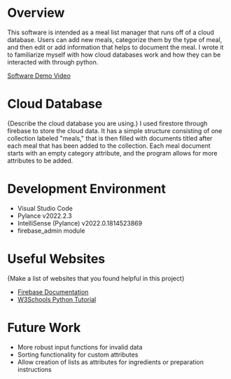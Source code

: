 # Overview

This software is intended as a meal list manager that runs off of a cloud database. Users can add new meals, categorize them by the type of meal, and then edit or add
information that helps to document the meal. I wrote it to familiarize myself with how cloud databases work and how they can be interacted with through python.

[Software Demo Video](http://youtube.link.goes.here)

# Cloud Database

{Describe the cloud database you are using.}
I used firestore through firebase to store the cloud data. It has a simple structure consisting of one collection labeled "meals," that is then filled with documents titled after each meal that has been added to the collection. Each meal document starts with an empty category attribute, and the program allows for more attributes to be added.

# Development Environment

* Visual Studio Code
* Pylance v2022.2.3
* IntelliSense (Pylance) v2022.0.1814523869
* firebase_admin module

# Useful Websites

{Make a list of websites that you found helpful in this project}
* [Firebase Documentation](https://firebase.google.com/docs/firestore)
* [W3Schools Python Tutorial](https://www.w3schools.com/python/default.asp)

# Future Work

* More robust input functions for invalid data
* Sorting functionality for custom attributes
* Allow creation of lists as attributes for ingredients or preparation instructions